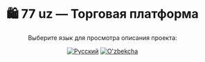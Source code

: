 <h1 align="center">🛍️ 77 uz — Торговая платформа</h1>


<p align="center">
  Выберите язык для просмотра описания проекта:
</p>

<p align="center">
  <a href="README_RU.md"><img src="https://img.shields.io/badge/🇷🇺 Русский-blue" alt="Русский"></a>
  <a href="README_UZ.md"><img src="https://img.shields.io/badge/🇺🇿 O'zbekcha-blue" alt="O'zbekcha"></a>
</p>